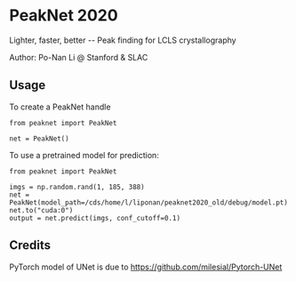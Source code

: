 # PeakNet 2020

Lighter, faster, better -- Peak finding for LCLS crystallography

Author: Po-Nan Li @ Stanford & SLAC

## Usage

To create a PeakNet handle

```
from peaknet import PeakNet

net = PeakNet()
```


To use a pretrained model for prediction:

```
from peaknet import PeakNet

imgs = np.random.rand(1, 185, 388)
net = PeakNet(model_path=/cds/home/l/liponan/peaknet2020_old/debug/model.pt)
net.to("cuda:0")
output = net.predict(imgs, conf_cutoff=0.1)
```


## Credits

PyTorch model of UNet is due to https://github.com/milesial/Pytorch-UNet
